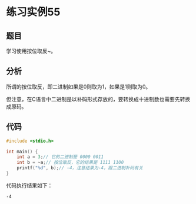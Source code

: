 # 练习实例55

## 题目

学习使用按位取反~。


## 分析

所谓的按位取反，即二进制如果是0则取为1，如果是1则取为0。

但注意，在C语言中二进制是以补码形式存放的，要转换成十进制数也需要先转换成原码。

## 代码

```c
#include <stdio.h>

int main() {
    int a = 3;// 它的二进制是 0000 0011
    int b = ~a;// 按位取反，它的结果是 1111 1100
    printf("%d", b);// -4，注意结果为-4，跟二进制补码有关
}
```

代码执行结果如下：

```text
-4
```